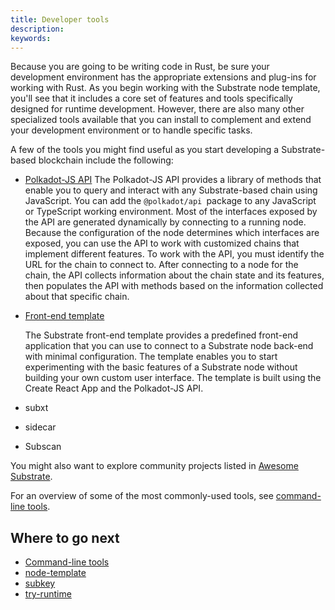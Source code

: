 ```yaml
---
title: Developer tools
description:
keywords:
---
```


Because you are going to be writing code in Rust, be sure your development environment has the appropriate extensions and plug-ins for working with Rust.
As you begin working with the Substrate node template, you'll see that it includes a core set of features and tools specifically designed for runtime development.
However, there are also many other specialized tools available that you can install to complement and extend your development environment or to handle specific tasks.

A few of the tools you might find useful as you start developing a Substrate-based blockchain include the following:

- [Polkadot-JS API](https://polkadot.js.org/docs/api)
  The Polkadot-JS API provides a library of methods that enable you to query and interact with any Substrate-based chain using JavaScript. 
  You can add the `@polkadot/api `package to any JavaScript or TypeScript working environment.
  Most of the interfaces exposed by the API are generated dynamically by connecting to a running node.
  Because the configuration of the node determines which interfaces are exposed, you can use the API to work with customized chains that implement different features.
  To work with the API, you must identify the URL for the chain to connect to. 
  After connecting to a node for the chain, the API collects information about the chain state and its features, then populates the API with methods based on the information collected about that specific chain.

- [Front-end template](https://github.com/substrate-developer-hub/substrate-front-end-template)
   
   The Substrate front-end template provides a predefined front-end application that you can use to connect to a Substrate node back-end with minimal configuration. 
  The template enables you to start experimenting with the basic features of a Substrate node without building your own custom user interface.
  The template is built using the Create React App and the Polkadot-JS API.
  
- subxt
- sidecar
- Subscan

You might also want to explore community projects listed in [Awesome Substrate](https://github.com/substrate-developer-hub/awesome-substrate).

For an overview of some of the most commonly-used tools, see [command-line tools](/reference/command-line-tools/).

## Where to go next

- [Command-line tools](/reference/command-line-tools/)
- [node-template](/reference/command-line-tools/node-template/)
- [subkey](/reference/command-line-tools/subkey/)
- [try-runtime](/reference/command-line-tools/try-runtime/)
